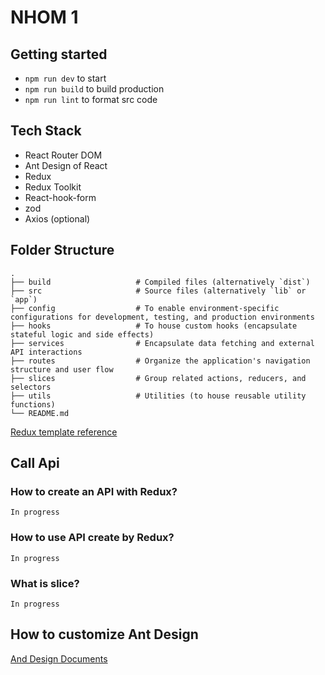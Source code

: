 # NHOM 1

## Getting started

- `npm run dev` to start
- `npm run build` to build production
- `npm run lint` to format src code

## Tech Stack

- React Router DOM
- Ant Design of React
- Redux
- Redux Toolkit
- React-hook-form
- zod
- Axios (optional)

## Folder Structure

    .
    ├── build                   # Compiled files (alternatively `dist`)
    ├── src                     # Source files (alternatively `lib` or `app`)
    ├── config                  # To enable environment-specific configurations for development, testing, and production environments
    ├── hooks                   # To house custom hooks (encapsulate stateful logic and side effects)
    ├── services                # Encapsulate data fetching and external API interactions
    ├── routes                  # Organize the application's navigation structure and user flow
    ├── slices                  # Group related actions, reducers, and selectors
    ├── utils                   # Utilities (to house reusable utility functions)
    └── README.md

[Redux template reference](<[#heading-ids](https://github.com/reduxjs/redux-templates/blob/master/packages/vite-template-redux/src/features/counter/counterSlice.ts)>)

## Call Api

### How to create an API with Redux?

    In progress

### How to use API create by Redux?

    In progress

### What is slice?

    In progress

## How to customize Ant Design

[And Design Documents](https://ant.design/docs/react/customize-theme)
